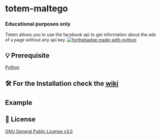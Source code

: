 # totem-maltego
### Educational purposes only
Totem allows you to use the facebook api to get information about the ads of a page without any api key.
[![forthebadge made-with-python](http://ForTheBadge.com/images/badges/made-with-python.svg)](https://www.python.org/)

## 💡 Prerequisite
   [Python](https://www.python.org/downloads/release/python-370/)
## 🛠️ For the Installation check the [wiki](https://github.com/megadose/totem-maltego/wiki/Installation)
## Example
[](https://i.imgur.com/9UpQKm8.gifv)
## 📝 License
[GNU General Public License v3.0](https://www.gnu.org/licenses/gpl-3.0.fr.html)

